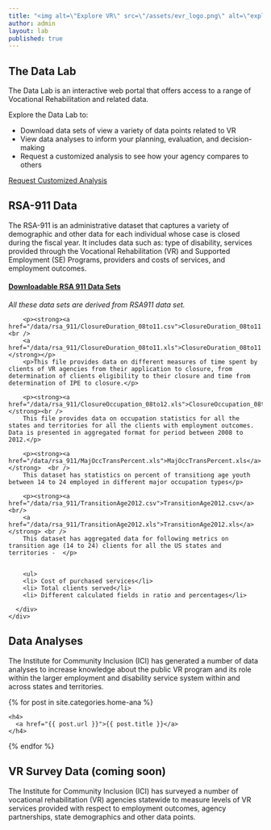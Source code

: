 ```yaml
---
title: "<img alt=\"Explore VR\" src=\"/assets/evr_logo.png\" alt=\"exploreVR logo\" />"
author: admin
layout: lab
published: true
---
```

<div class="bg-primary lab_highlight  grapher2">
<h2>The Data Lab</h2>
<p> The Data Lab is an interactive web portal that offers access to a range of Vocational Rehabilitation and related data.</p> 
<p> Explore the Data Lab to:</p>
<ul>
<li>Download data sets of view a variety of data points related to VR</li>
<li>View data analyses to inform your planning, evaluation, and decision-making</li>
<li>Request a customized analysis to see how your agency compares to others</li>
</ul>
<a class="btn btn-info btn-lg" role="button" href="/contact.html">Request Customized Analysis</a>
</div>
<h2>RSA-911 Data</h2>
<p>The RSA-911 is an administrative dataset that captures a variety of demographic and other data for each individual whose case is closed during the fiscal year. It includes data such as: type of disability, services provided through the Vocational Rehabilitation (VR) and Supported Employment (SE) Programs, providers and costs of services, and employment outcomes.</p>

<div class="panel-group" id="accordion">
  <div class="panel panel-default">
    <div class="panel-heading">
      <h4 class="panel-title">
        <a data-toggle="collapse" data-parent="#accordion" href="#collapseOne">
          Downloadable RSA 911 Data Sets
        </a>
      </h4>
    </div>
    <div id="collapseOne" class="panel-collapse collapse jc_collapse">
      <div class="panel-body">
        <p><em>All these data sets are derived from RSA911 data set.</em></p>

        <p><strong><a href="/data/rsa_911/ClosureDuration_08to11.csv">ClosureDuration_08to11.csv</a>  <br />
        <a href="/data/rsa_911/ClosureDuration_08to11.xls">ClosureDuration_08to11.xls</a>  </strong></p>
        <p>This file provides data on different measures of time spent by clients of VR agencies from their application to closure, from determination of clients eligibility to their closure and time from determination of IPE to closure.</p>

        <p><strong><a href="/data/rsa_911/ClosureOccupation_08to12.xls">ClosureOccupation_08to12.xls</a>  </strong><br />
        This file provides data on occupation statistics for all the states and territories for all the clients with employment outcomes. Data is presented in aggregated format for period between 2008 to 2012.</p>

        <p><strong><a href="/data/rsa_911/MajOccTransPercent.xls">MajOccTransPercent.xls</a></strong>  <br />
        This dataset has statistics on percent of transitiong age youth between 14 to 24 employed in different major occupation types</p>

        <p><strong><a href="/data/rsa_911/TransitionAge2012.csv">TransitionAge2012.csv</a><br/>
        <a href="/data/rsa_911/TransitionAge2012.xls">TransitionAge2012.xls</a> </strong> <br />
        This dataset has aggregated data for following metrics on transition age (14 to 24) clients for all the US states and territories -  </p>


        <ul>
        <li> Cost of purchased services</li>
        <li> Total clients served</li>
        <li> Different calculated fields in ratio and percentages</li>
</ul>

      </div>
    </div>
</div>

<h2>Data Analyses</h2><p>The Institute for Community Inclusion (ICI) has generated a number of data analyses to increase knowledge about the public VR program and its role within the larger employment and disability service system within and across states and territories. </p>

{% for post in site.categories.home-ana %}


    <h4>
      <a href="{{ post.url }}">{{ post.title }}</a>
    </h4>


{% endfor %}

<h2>VR Survey Data (coming soon)</h2>
<p>The Institute for Community Inclusion (ICI) has surveyed a number of vocational rehabilitation (VR) agencies statewide to measure levels of VR services provided with respect to employment outcomes, agency partnerships, state demographics and other data points.</p>
